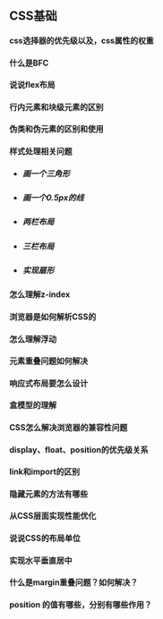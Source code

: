 ## CSS基础

#### css选择器的优先级以及，css属性的权重

#### 什么是BFC

#### 说说flex布局

#### 行内元素和块级元素的区别

#### 伪类和伪元素的区别和使用

#### 样式处理相关问题

- ##### 画一个三角形

- ##### 画一个0.5px的线

- ##### 两栏布局

- ##### 三栏布局

- ##### 实现扇形

#### 怎么理解z-index

#### 浏览器是如何解析CSS的

#### 怎么理解浮动

#### 元素重叠问题如何解决

#### 响应式布局要怎么设计

#### 盒模型的理解

#### CSS怎么解决浏览器的兼容性问题

#### **display、float、position的优先级关系**

#### link和import的区别

#### 隐藏元素的方法有哪些

#### 从CSS层面实现性能优化

#### 说说CSS的布局单位

#### 实现水平垂直居中

#### 什么是margin重叠问题？如何解决？	

#### position 的值有哪些，分别有哪些作用？
